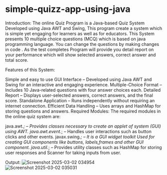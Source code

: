 # simple-quizz-app-using-java
Introduction:
The online Quiz Program is a Java-based Quiz System Developed using Java AWT and Swing, This program create a system which is simple yet engaging for learners as well as for educators. This System presents 10 multiple choice questions (MCQ) which is based on java programming language. You can change the questions by making changes in code . As the test completes  Program will provide you detail report on your performance which will show selected answers, correct answer and total score.

Features of this System:

Simple and easy to use GUI Interface – Developed using Java AWT and Swing for an interactive and engaging experience.
Multiple-Choice Format – Includes 10 Java-related questions with four answer choices each.
Detailed Report – Displays user-selected answers, correct answers, and the final score.
Standalone Application – Runs independently without requiring an internet connection.
Efficient Data Handling – Uses arrays and HashMap for storing questions and answers.
Required Modules:
The required modules in the online quiz system are:

java.awt.*; – Provides classes necessary to create an applet of system  (GUI) using AWT.
java.awt.event.*; – Handles user interactions such as button clicks and other events.
javax.swing.*; – It is a GUI widget toolkit Used for creating GUI components like buttons, labels,frames and other GUI component.
java.util.*; – Provides utility classes such as HashMap  for storing user responses and Scanner for taking inputs from user.

Output:
![Screenshot 2025-03-02 034954](https://github.com/user-attachments/assets/2f97214b-9220-482b-bf89-fdd10d99ff91)
![Screenshot 2025-03-02 035031](https://github.com/user-attachments/assets/bd477464-fd33-4515-9cb2-dbf7748ec199)

